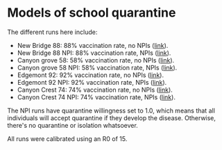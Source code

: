 # Models of school quarantine

The different runs here include:

- New Bridge 88: 88% vaccination rate, no NPIs ([link](new_bridge_88.md)).
- New Bridge 88 NPI: 88% vaccination rate, NPIs ([link](new_bridge_88_npi.md)).
- Canyon grove 58: 58% vaccination rate, no NPIs ([link](canyon_grove_58.md)).
- Canyon grove 58 NPI: 58% vaccination rate, NPIs ([link](canyon_grove_58_npi.md)).
- Edgemont 92: 92% vaccination rate, no NPIs ([link](edgemont_92.md)).
- Edgemont 92 NPI: 92% vaccination rate, NPIs ([link](edgemont_92_npi.md)).
- Canyon Crest 74: 74% vaccination rate, no NPIs ([link](canyon_crest_74.md)).
- Canyon Crest 74 NPI: 74% vaccination rate, NPIs ([link](canyon_crest_74_npi.md)).

The NPI runs have quarantine willingness set to 1.0, which means that all individuals will accept quarantine if they develop the disease. Otherwise, there's no quarantine or isolation whatsoever.

All runs were calibrated using an R0 of 15.